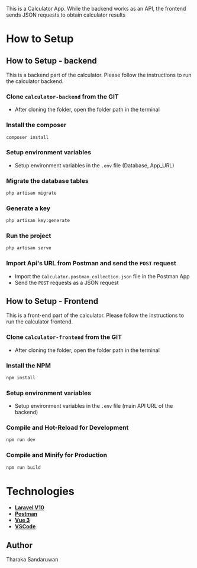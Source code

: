 This is a Calculator App. While the backend works as an API, the frontend sends JSON requests to obtain calculator results

# How to Setup

## How to Setup - backend

This is a backend part of the calculator. Please follow the instructions to run the calculator backend.

### Clone `calculator-backend` from the GIT
 - After cloning the folder, open the folder path in the terminal

### Install the composer
```sh
composer install
```

### Setup environment variables
- Setup environment variables in the `.env` file (Database, App_URL)

### Migrate the database tables
```sh
php artisan migrate
```

### Generate a key
```sh
php artisan key:generate
```

### Run the project
```sh
php artisan serve
```

### Import Api's URL from Postman and send the `POST` request
- Import the `Calculator.postman_collection.json` file in the Postman App
- Send the `POST` requests as a JSON request

## How to Setup - Frontend

This is a front-end part of the calculator. Please follow the instructions to run the calculator frontend.

### Clone `calculator-frontend` from the GIT
 - After cloning the folder, open the folder path in the terminal

### Install the NPM
```sh
npm install
```

### Setup environment variables
- Setup environment variables in the `.env` file (main API URL of the backend)

### Compile and Hot-Reload for Development

```sh
npm run dev
```

### Compile and Minify for Production

```sh
npm run build
```


# Technologies

- **[Laravel V10](https://laravel.com/)**
- **[Postman](https://postman.com/)**
- **[Vue 3](https://vuejs.org/)**
- **[VSCode](https://code.visualstudio.com/)**

## Author

Tharaka Sandaruwan

